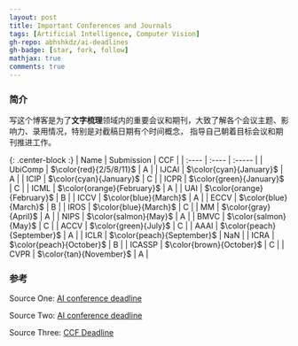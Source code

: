 ```yaml
---
layout: post
title: Important Conferences and Journals
tags: [Artificial Intelligence, Computer Vision]
gh-repo: abhshkdz/ai-deadlines
gh-badge: [star, fork, follow]
mathjax: true
comments: true
---
```


### 简介
写这个博客是为了**文字梳理**领域内的重要会议和期刊，大致了解各个会议主题、影响力、录用情况，特别是对截稿日期有个时间概念，
指导自己朝着目标会议和期刊推进工作。

{: .center-block :}
| Name | Submission | CCF |
| :---- | :---- | :----- |
| UbiComp | $\color{red}{2/5/8/11}$ | A |
| IJCAI	| $\color{cyan}{January}$ | A |
| ICIP | $\color{cyan}{January}$ | C |
| ICPR | $\color{green}{January}$ | C |
| ICML | $\color{orange}{February}$ | A |
| UAI | $\color{orange}{February}$ | B |
| ICCV | $\color{blue}{March}$ | A |
| ECCV | $\color{blue}{March}$ | B | 
| IROS | $\color{blue}{March}$ | C |
| MM | $\color{gray}{April}$ | A |
| NIPS | $\color{salmon}{May}$ | A |
| BMVC | $\color{salmon}{May}$ | C |
| ACCV | $\color{green}{July}$ | C |
| AAAI | $\color{peach}{September}$ | A |
| ICLR | $\color{peach}{September}$ | NaN |
| ICRA | $\color{peach}{October}$ | B |
| ICASSP | $\color{brown}{October}$ | C |
| CVPR | $\color{tan}{November}$ | A |

### 参考
Source One: [AI conference deadline](https://aideadlin.es)

Source Two: [AI conference deadline](https://jackietseng.github.io/conference_call_for_paper/conferences.html)

Source Three: [CCF Deadline](https://ccfddl.github.io/)